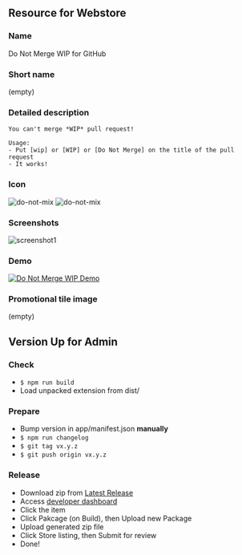 ## Resource for Webstore

### Name
Do Not Merge WIP for GitHub

### Short name
(empty)

### Detailed description

```
You can't merge *WIP* pull request!

Usage:
- Put [wip] or [WIP] or [Do Not Merge] on the title of the pull request
- It works!
```

### Icon
![do-not-mix](https://raw.githubusercontent.com/sanemat/do-not-merge-wip-for-github/a7cbb8270599a41394d488f4aaffc1f3e58925fe/app/images/icon2-128.png)
![do-not-mix](https://raw.githubusercontent.com/sanemat/do-not-merge-wip-for-github/a7cbb8270599a41394d488f4aaffc1f3e58925fe/app/images/icon2-16.png)

### Screenshots
![screenshot1](https://lh5.googleusercontent.com/e76vtjWYzwgwQcDr6FpLtpvgNLev6ZZkvRzk4GR3V6E9Cb5TQEWDHGat5DGWza5Cje04qWg155w=s400-h275-e365)

### Demo

[![Do Not Merge WIP Demo](http://img.youtube.com/vi/89jY5OuXgwU/0.jpg)](https://www.youtube.com/watch?v=89jY5OuXgwU)

### Promotional tile image
(empty)

## Version Up for Admin

### Check

- `$ npm run build`
- Load unpacked extension from dist/

### Prepare

- Bump version in app/manifest.json __manually__
- `$ npm run changelog`
- `$ git tag vx.y.z`
- `$ git push origin vx.y.z`

### Release

- Download zip from [Latest Release](https://github.com/sanemat/do-not-merge-wip-for-github/releases/latest)
- Access [developer dashboard](https://chrome.google.com/webstore/developer/dashboard)
- Click the item
- Click Pakcage (on Build), then Upload new Package
- Upload generated zip file
- Click Store listing, then Submit for review
- Done!
